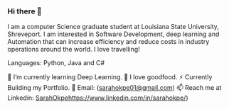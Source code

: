 ### Hi there 👋

<!--
**SarahOkpe/SarahOkpe** is a ✨ _special_ ✨ repository because its `README.md` (this file) appears on your GitHub profile.
-->

I am a computer Science graduate student at Louisiana State University, Shreveport. I am interested in Software Development, deep learning and Automation that can increase efficiency and reduce costs in industry operations around the world. I love travelling!

Languages: Python, Java and C#

🔭 I’m currently learning Deep Learning.
🍔 I love goodfood.
⚡ Currently Building my Portfolio.
💬 Email: (sarahokpe01@gmail.com)
📫 Reach me at Linkedin: [SarahOkpe](https://www.linkedin.com/in/sarahokpe/)https://www.linkedin.com/in/sarahokpe/)


